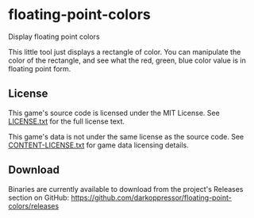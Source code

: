 # floating-point-colors
Display floating point colors

This little tool just displays a rectangle of color. You can manipulate the color of the rectangle, and see what the red, green, blue color value is in floating point form.

## License
This game's source code is licensed under the MIT License. See [LICENSE.txt](docs/LICENSE.txt) for the full license text.

This game's data is not under the same license as the source code. See [CONTENT-LICENSE.txt](docs/CONTENT-LICENSE.txt) for game data licensing details.

## Download
Binaries are currently available to download from the project's Releases section on GitHub:
https://github.com/darkoppressor/floating-point-colors/releases

